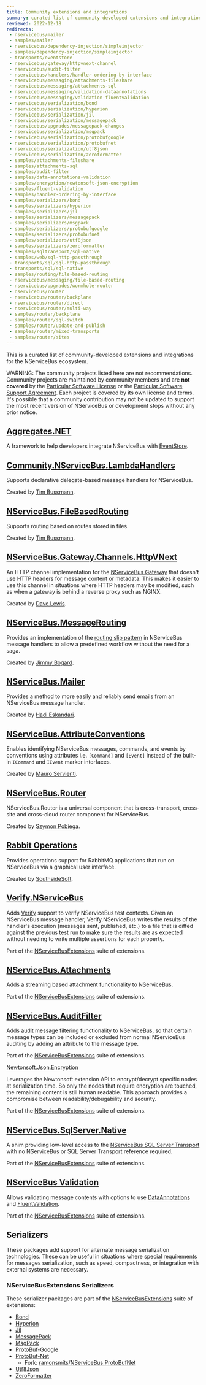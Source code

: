 ```yaml
---
title: Community extensions and integrations
summary: curated list of community-developed extensions and integrations for the NServiceBus ecosystem.
reviewed: 2022-12-18
redirects:
 - nservicebus/mailer
 - samples/mailer
 - nservicebus/dependency-injection/simpleinjector
 - samples/dependency-injection/simpleinjector
 - transports/eventstore
 - nservicebus/gateway/httpvnext-channel
 - nservicebus/audit-filter
 - nservicebus/handlers/handler-ordering-by-interface
 - nservicebus/messaging/attachments-fileshare
 - nservicebus/messaging/attachments-sql
 - nservicebus/messaging/validation-dataannotations
 - nservicebus/messaging/validation-fluentvalidation
 - nservicebus/serialization/bond
 - nservicebus/serialization/hyperion
 - nservicebus/serialization/jil
 - nservicebus/serialization/messagepack
 - nservicebus/upgrades/messagepack-changes
 - nservicebus/serialization/msgpack
 - nservicebus/serialization/protobufgoogle
 - nservicebus/serialization/protobufnet
 - nservicebus/serialization/utf8json
 - nservicebus/serialization/zeroformatter
 - samples/attachments-fileshare
 - samples/attachments-sql
 - samples/audit-filter
 - samples/data-annotations-validation
 - samples/encryption/newtonsoft-json-encryption
 - samples/fluent-validation
 - samples/handler-ordering-by-interface
 - samples/serializers/bond
 - samples/serializers/hyperion
 - samples/serializers/jil
 - samples/serializers/messagepack
 - samples/serializers/msgpack
 - samples/serializers/protobufgoogle
 - samples/serializers/protobufnet
 - samples/serializers/utf8json
 - samples/serializers/zeroformatter
 - samples/sqltransport/sql-native
 - samples/web/sql-http-passthrough
 - transports/sql/sql-http-passthrough
 - transports/sql/sql-native
 - samples/routing/file-based-routing
 - nservicebus/messaging/file-based-routing
 - nservicebus/upgrades/wormhole-router
 - nservicebus/router
 - nservicebus/router/backplane
 - nservicebus/router/direct
 - nservicebus/router/multi-way
 - samples/router/backplane
 - samples/router/sql-switch
 - samples/router/update-and-publish
 - samples/router/mixed-transports
 - samples/router/sites
---
```


This is a curated list of community-developed extensions and integrations for the NServiceBus ecosystem.

WARNING: The community projects listed here are not recommendations. Community projects are maintained by community members and are **not covered** by the [Particular Software License](https://particular.net/licensing) or the [Particular Software Support Agreement](https://particular.net/supportagreement). Each project is covered by its own license and terms. It's possible that a community contribution may not be updated to support the most recent version of NServiceBus or development stops without any prior notice.

## [Aggregates.NET](https://github.com/charlessolar/Aggregates.NET)

A framework to help developers integrate NServiceBus with [EventStore](https://github.com/EventStore/EventStore).

## [Community.NServiceBus.LambdaHandlers](https://github.com/timbussmann/Community.NServiceBus.LambdaHandlers)

Supports declarative delegate-based message handlers for NServiceBus.

Created by [Tim Bussmann](https://github.com/timbussmann).

## [NServiceBus.FileBasedRouting](https://github.com/timbussmann/NServiceBus.FileBasedRouting)

Supports routing based on routes stored in files.

Created by [Tim Bussmann](https://github.com/timbussmann).

## [NServiceBus.Gateway.Channels.HttpVNext](https://github.com/welshdave/NServiceBus.Gateway.Channels.HttpVNext)

An HTTP channel implementation for the [NServiceBus Gateway](/nservicebus/gateway/) that doesn't use HTTP headers for message content or metadata. This makes it easier to use this channel in situations where HTTP headers may be modified, such as when a gateway is behind a reverse proxy such as NGINX.

Created by [Dave Lewis](https://www.dllewis.org/).

## [NServiceBus.MessageRouting](https://github.com/jbogard/NServiceBus.MessageRouting)

Provides an implementation of the [routing slip pattern](http://www.enterpriseintegrationpatterns.com/RoutingTable.html) in NServiceBus message handlers to allow a predefined workflow without the need for a saga.

Created by [Jimmy Bogard](https://jimmybogard.com/).

## [NServiceBus.Mailer](https://github.com/HEskandari/NServiceBus.Mailer)

Provides a method to more easily and reliably send emails from an NServiceBus message handler.

Created by [Hadi Eskandari](http://www.seesharpsoftware.com.au/).

## [NServiceBus.AttributeConventions](https://github.com/mauroservienti/NServiceBus.AttributeConventions)

Enables identifying NServiceBus messages, commands, and events by conventions using attributes i.e. `[Command]` and `[Event]` instead of the built-in `ICommand` and `IEvent` marker interfaces.

Created by [Mauro Servienti](https://milestone.topics.it/).

## [NServiceBus.Router](https://github.com/SzymonPobiega/NServiceBus.Router)

NServiceBus.Router is a universal component that is cross-transport, cross-site and cross-cloud router component for NServiceBus.

Created by [Szymon Pobiega](https://simon-says-architecture.com/).

## [Rabbit Operations](http://rabbitoperations.southsidesoft.com/)

Provides operations support for RabbitMQ applications that run on NServiceBus via a graphical user interface.

Created by [SouthsideSoft](http://southsidesoft.com/).

## [Verify.NServiceBus](https://github.com/NServiceBusExtensions/Verify.NServiceBus)

Adds [Verify](https://github.com/VerifyTests/Verify) support to verify NServiceBus test contexts. Given an NServiceBus message handler, Verify.NServiceBus writes the results of the handler's execution (messages sent, published, etc.) to a file that is diffed against the previous test run to make sure the results are as expected without needing to write multiple assertions for each property.

Part of the [NServiceBusExtensions](https://github.com/NServiceBusExtensions) suite of extensions.

## [NServiceBus.Attachments](https://github.com/NServiceBusExtensions/NServiceBus.Attachments)

Adds a streaming based attachment functionality to NServiceBus.

Part of the [NServiceBusExtensions](https://github.com/NServiceBusExtensions) suite of extensions.

## [NServiceBus.AuditFilter](https://github.com/NServiceBusExtensions/NServiceBus.AuditFilter)

Adds audit message filtering functionality to NServiceBus, so that certain message types can be included or excluded from normal NServiceBus auditing by adding an attribute to the message type.

Part of the [NServiceBusExtensions](https://github.com/NServiceBusExtensions) suite of extensions.

[Newtonsoft.Json.Encryption](https://github.com/NServiceBusExtensions/Newtonsoft.Json.Encryption)

Leverages the Newtonsoft extension API to encrypt/decrypt specific nodes at serialization time. So only the nodes that require encryption are touched, the remaining content is still human readable. This approach provides a compromise between readability/debugability and security.

Part of the [NServiceBusExtensions](https://github.com/NServiceBusExtensions) suite of extensions.

## [NServiceBus.SqlServer.Native](https://github.com/NServiceBusExtensions/NServiceBus.Native)

A shim providing low-level access to the [NServiceBus SQL Server Transport](/transports/sql/) with no NServiceBus or SQL Server Transport reference required.

Part of the [NServiceBusExtensions](https://github.com/NServiceBusExtensions) suite of extensions.

## [NServiceBus Validation](https://github.com/NServiceBusExtensions/NServiceBus.Validation)

Allows validating message contents with options to use [DataAnnotations](https://docs.microsoft.com/en-us/dotnet/api/system.componentmodel.dataannotations) and [FluentValidation](https://github.com/JeremySkinner/FluentValidation).

Part of the [NServiceBusExtensions](https://github.com/NServiceBusExtensions) suite of extensions.

## Serializers

These packages add support for alternate message serialization technologies. These can be useful in situations where special requirements for messages serialization, such as speed, compactness, or integration with external systems are necessary.

### NServiceBusExtensions Serializers

These serializer packages are part of the [NServiceBusExtensions](https://github.com/NServiceBusExtensions) suite of extensions:

* [Bond](https://github.com/NServiceBusExtensions/NServiceBus.Bond)
* [Hyperion](https://github.com/NServiceBusExtensions/NServiceBus.Hyperion)
* [Jil](https://github.com/NServiceBusExtensions/NServiceBus.Jil)
* [MessagePack](https://github.com/NServiceBusExtensions/NServiceBus.MessagePack)
* [MsgPack](https://github.com/NServiceBusExtensions/NServiceBus.MsgPack)
* [ProtoBuf-Google](https://github.com/NServiceBusExtensions/NServiceBus.ProtoBufGoogle)
* [ProtoBuf-Net](https://github.com/NServiceBusExtensions/NServiceBus.ProtoBufNet)
  * Fork: [ramonsmits/NServiceBus.ProtoBufNet](https://github.com/ramonsmits/NServiceBus.ProtoBufNet)
* [Utf8Json](https://github.com/NServiceBusExtensions/NServiceBus.Utf8Json)
* [ZeroFormatter](https://github.com/NServiceBusExtensions/NServiceBus.ZeroFormatter)
